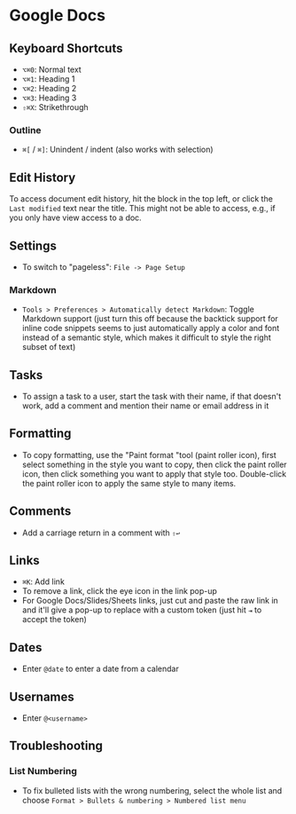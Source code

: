 # Google Docs

## Keyboard Shortcuts

- `⌥⌘0`: Normal text
- `⌥⌘1`: Heading 1
- `⌥⌘2`: Heading 2
- `⌥⌘3`: Heading 3
- `⇧⌘X`: Strikethrough

### Outline

- `⌘[` / `⌘]`: Unindent / indent (also works with selection)

## Edit History

To access document edit history, hit the block in the top left, or click the `Last modified` text near the title. This might not be able to access, e.g., if you only have view access to a doc.

## Settings

- To switch to "pageless": `File -> Page Setup`

### Markdown

- `Tools > Preferences > Automatically detect Markdown`: Toggle Markdown support (just turn this off because the backtick support for inline code snippets seems to just automatically apply a color and font instead of a semantic style, which makes it difficult to style the right subset of text)

## Tasks

- To assign a task to a user, start the task with their name, if that doesn't work, add a comment and mention their name or email address in it

## Formatting

- To copy formatting, use the "Paint format "tool (paint roller icon), first select something in the style you want to copy, then click the paint roller icon, then click something you want to apply that style too. Double-click the paint roller icon to apply the same style to many items.

## Comments

- Add a carriage return in a comment with `⇧↩`

## Links

- `⌘K`: Add link
- To remove a link, click the eye icon in the link pop-up
- For Google Docs/Slides/Sheets links, just cut and paste the raw link in and it'll give a pop-up to replace with a custom token (just hit `⇥` to accept the token)

## Dates

- Enter `@date` to enter a date from a calendar

## Usernames

- Enter `@<username>`

## Troubleshooting

### List Numbering

- To fix bulleted lists with the wrong numbering, select the whole list and choose `Format > Bullets & numbering > Numbered list menu`

